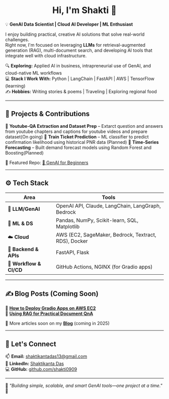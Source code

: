 <h1 align="center">Hi, I'm Shakti 👋</h1>

💡 **GenAI Data Scientist | Cloud AI Developer | ML Enthusiast**  

I enjoy building practical, creative AI solutions that solve real-world challenges.  
Right now, I'm focused on leveraging **LLMs** for retrieval-augmented generation (RAG), multi-document search, and developing AI tools that integrate well with cloud infrastructure.

🔍 **Exploring:** Applied AI in business, intrapreneurial use of GenAI, and cloud-native ML workflows  
💻 **Stack I Work With:** Python | LangChain | FastAPI | AWS | TensorFlow (learning)  
✍ **Hobbies:** Writing stories & poems | Traveling | Exploring regional food

---

## 🚀 Projects & Contributions

🔹 **Youtube-QA Extraction and Dataset Prep** – Extarct question and answers from youtube chapters and captions for youtube videos and prepare dataset(On going)
🔹 **Train Ticket Prediction** – ML classifier to predict confirmation likelihood using historical PNR data (Planned)
🔹 **Time-Series Forecasting** – Built demand forecast models using Random Forest and Boosting(Planned)

📌 Featured Repo: [🔗 GenAI for Beginners](https://github.com/shakti0909/genai-for-beginners)

---

## ⚙️ Tech Stack

| Area | Tools |
|------|-------|
| 🧠 **LLM/GenAI** | OpenAI API, Claude, LangChain, LangGraph, Bedrock |
| 🧪 **ML & DS** | Pandas, NumPy, Scikit-learn, SQL, Matplotlib |
| ☁️ **Cloud** | AWS (EC2, SageMaker, Bedrock, Textract, RDS), Docker |
| 🧰 **Backend & APIs** | FastAPI, Flask |
| 🔧 **Workflow & CI/CD** | GitHub Actions, NGINX (for Gradio apps) |

---

## ✍ Blog Posts (Coming Soon)

🔸 **[How to Deploy Gradio Apps on AWS EC2](#)**  
🔸 **[Using RAG for Practical Document QnA](#)**  

📌 More articles soon on my [**Blog**](#) (coming in 2025)

---

## 🤝 Let's Connect

📫 **Email:** [shaktikantadas13@gmail.com](mailto:shaktikantadas13@gmail.com)  
💼 **LinkedIn:** [Shaktikanta Das](https://linkedin.com/in/shaktikantadas)  
💻 **GitHub:** [github.com/shakti0909](https://github.com/shakti0909)  

---

🌟 _"Building simple, scalable, and smart GenAI tools—one project at a time."_ 🚀
